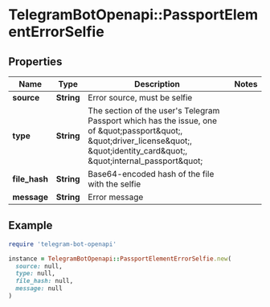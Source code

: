 # TelegramBotOpenapi::PassportElementErrorSelfie

## Properties

| Name | Type | Description | Notes |
| ---- | ---- | ----------- | ----- |
| **source** | **String** | Error source, must be selfie |  |
| **type** | **String** | The section of the user&#39;s Telegram Passport which has the issue, one of \&quot;passport\&quot;, \&quot;driver_license\&quot;, \&quot;identity_card\&quot;, \&quot;internal_passport\&quot; |  |
| **file_hash** | **String** | Base64-encoded hash of the file with the selfie |  |
| **message** | **String** | Error message |  |

## Example

```ruby
require 'telegram-bot-openapi'

instance = TelegramBotOpenapi::PassportElementErrorSelfie.new(
  source: null,
  type: null,
  file_hash: null,
  message: null
)
```

